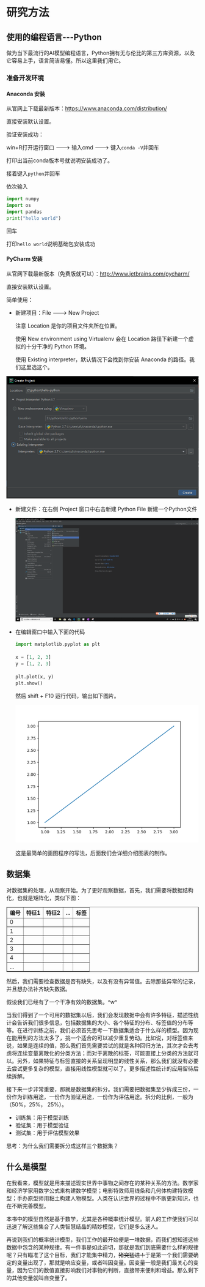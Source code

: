 # 研究方法

## 使用的编程语言---Python

做为当下最流行的AI模型编程语言，Python拥有无与伦比的第三方库资源，以及它容易上手，语言简洁易懂。所以这里我们用它。

### 准备开发环境

#### Anaconda 安装

从官网上下载最新版本：https://www.anaconda.com/distribution/

直接安装默认设置。

验证安装成功：

win+R打开运行窗口 ---> 输入cmd ---> 键入`conda -V`并回车

打印出当前conda版本号就说明安装成功了。

接着键入`python`并回车

依次输入

```python
import numpy
import os
import pandas
print("hello world")
```

回车

打印`hello world`说明基础包安装成功



#### PyCharm 安装

从官网下载最新版本（免费版就可以）：http://www.jetbrains.com/pycharm/

直接安装默认设置。

简单使用：

* 新建项目：File ---> New Project 

  注意 Location 是你的项目文件夹所在位置。

  使用 New environment using Virtualenv 会在 Location 路径下新建一个虚拟的十分干净的 Python 环境。

  使用 Existing interpreter，默认情况下会找到你安装 Anaconda 的路径。我们这里选这个。

![](images/1568807925253.png)

* 新建文件：在右侧 Project 窗口中右击新建 Python File 新建一个Python文件

  ![](images/1568808355790.png)

* 在编辑窗口中输入下面的代码

  ```python
  import matplotlib.pyplot as plt
  
  x = [1, 2, 3]
  y = [1, 2, 3]
  
  plt.plot(x, y)
  plt.show()
  ```

  然后 shift + F10 运行代码，输出如下图片。

  ![](images/Figure_1.png)

  这是最简单的画图程序的写法，后面我们会详细介绍图表的制作。

  

## 数据集

对数据集的处理，从观察开始。为了更好观察数据，首先，我们需要将数据结构化，也就是矩阵化，类似下图：

<table width="600" border="1">
<tr>
<th>编号</th>
<th>特征1</th>
<th>特征2</th>
<th>...</th>
<th>标签</th>
</tr>
<tr>
<td>0</td>
<td> </td>
<td> </td>
<td> </td>
<td> </td>
</tr>
<tr>
<td>1</td>
<td> </td>
<td> </td>
<td> </td>
<td> </td>
</tr>
<tr>
<td>2</td>
<td> </td>
<td> </td>
<td> </td>
<td> </td>
</tr>
<tr>
<td>3</td>
<td> </td>
<td> </td>
<td> </td>
<td> </td>
</tr>
<tr>
<td>4</td>
<td> </td>
<td> </td>
<td> </td>
<td> </td>
</tr>
<tr>
<td>...</td>
<td> </td>
<td> </td>
<td> </td>
<td> </td>
</tr>
</table>

然后，我们需要检查数据是否有缺失，以及有没有异常值。去除那些异常的记录，并且想办法补齐缺失数据。

假设我们已经有了一个干净有效的数据集。^w^

当我们得到了一个可用的数据集以后，我们会发现数据中会有许多特征，描述性统计会告诉我们很多信息，包括数据集的大小、各个特征的分布、标签值的分布等等。在进行训练之前，我们必须首先思考一下数据集适合于什么样的模型。因为现在能用到的方法太多了，挑一个适合的可以减少重复劳动。比如说，对标签值来说，如果是连续的值，那么我们首先需要尝试的就是各种回归方法，其次才会去考虑将连续变量离散化的分类方法；而对于离散的标签，可能直接上分类的方法就可以。另外，如果特征与标签直接的关系呈现明显的线性关系，那么我们就没有必要去尝试更多复杂的模型，直接用线性模型就可以了。更多描述性统计的应用留待后续拆解。

接下来一步非常重要，那就是数据集的拆分。我们需要把数据集至少拆成三份，一份作为训练用途，一份作为验证用途，一份作为评估用途。拆分的比例，一般为 （50%，25%， 25%）。

* 训练集：用于模型训练
* 验证集：用于模型验证
* 测试集：用于评估模型效果

思考：为什么我们需要拆分成这样三个数据集？



## 什么是模型

在我看来，模型就是用来描述现实世界中事物之间存在的某种关系的方法。数学家和经济学家用数学公式来构建数学模型；电影特效师用线条和几何体构建特效模型；手办原型师用黏土构建人物模型。人类在认识世界的过程中不断更新知识，也在不断完善模型。

本书中的模型自然是基于数学，尤其是各种概率统计模型。前人的工作使我们可以迅速了解这些集合了人类智慧结晶的精妙模型，它们是多么迷人。

再说到我们的概率统计模型，我们工作的最开始便是一堆数据，而我们想知道这些数据中包含的某种规律。有一件事是如此迫切，那就是我们到底需要什么样的规律呢？只有瞄准了这个目标，我们才能集中精力，~~猪突猛进！~~于是第一个我们需要确定的变量出现了，那就是响应变量，或者叫因变量。因变量一般是我们最关心的变量，因为它们的数值直接影响我们对事物的判断，直接带来便利和增益。那么剩下的其他变量就叫自变量了。




